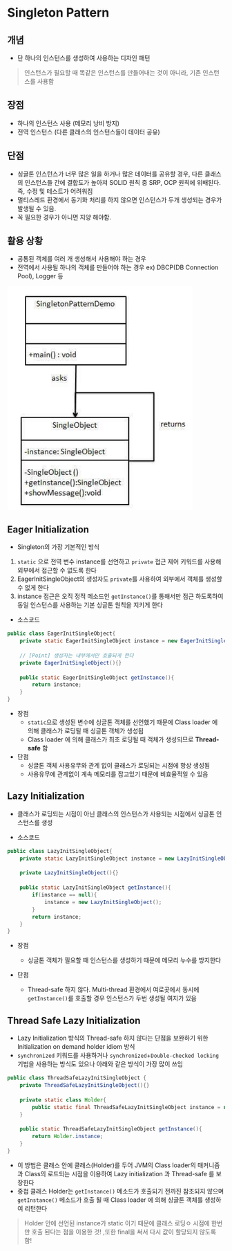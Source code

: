 # Singleton Pattern
## 개념
- 단 하나의 인스턴스를 생성하여 사용하는 디자인 패턴

>인스턴스가 필요할 때 똑같은 인스턴스를 만들어내는 것이 아니라, 기존 인스턴스를 사용함

## 장점
- 하나의 인스턴스 사용 (메모리 낭비 방지)
- 전역 인스턴스 (다른 클래스의 인스턴스들이 데이터 공유)

## 단점
- 싱글톤 인스턴스가 너무 많은 일을 하거나 많은 데이터를 공유할 경우, 다른 클래스의 인스턴스들 간에 결합도가 높아져
SOLID 원칙 중 SRP, OCP 원칙에 위배된다. 즉, 수정 및 테스트가 어려워짐
- 멀티스레드 환경에서 동기화 처리를 하지 않으면 인스턴스가 두개 생성되는 경우가 발생될 수 있음.
- 꼭 필요한 경우가 아니면 지양 해야함.

## 활용 상황
- 공통된 객체를 여러 개 생성해서 사용해야 하는 경우
- 전역에서 사용될 하나의 객체를 만들어야 하는 경우 ex) DBCP(DB Connection Pool), Logger 등


![class_diagram](img/class_diagram.png)


## Eager Initialization
- Singleton의 가장 기본적인 방식
1. `static` 으로 전역 변수 instance를 선언하고 `private` 접근 제어 키워드를 사용해 외부에서 접근할 수 없도록 한다
2. EagerInitSingleObject의 생성자도 `private`를 사용하여 외부에서 객체를 생성할 수 없게 한다
3. instance 접근은 오직 정적 메소드인 `getInstance()`를 통해서만 접근 하도록하여 동일 인스턴스를 사용하는 기본 싱글톤 원칙을 지키게 한다   

- 소스코드
```java
public class EagerInitSingleObject{
    private static EagerInitSingleObject instance = new EagerInitSingleObject();
    
    // [Point] 생성자는 내부에서만 호출되게 한다
    private EagerInitSingleObject(){}
    
    public static EagerInitSingleObject getInstance(){
        return instance;
    }
}
```

- 장점
    - `static`으로 생성된 변수에 싱글톤 객체를 선언했기 때문에 Class loader 에 의해 클래스가 로딩될 때 싱글톤 객체가 생성됨
    - Class loader 에 의해 클래스가 최초 로딩될 때 객체가 생성되므로 **Thread-safe** 함
- 단점
    - 싱글톤 객체 사용유무와 관계 없이 클래스가 로딩되는 시점에 항상 생성됨
    - 사용유무에 관계없이 계속 메모리를 잡고있기 때문에 비효율적일 수 있음
    
## Lazy Initialization
- 클래스가 로딩되는 시점이 아닌 클래스의 인스턴스가 사용되는 시점에서 싱글톤 인스턴스를 생성

- 소스코드
```java
public class LazyInitSingleObject{
    private static LazyInitSingleObject instance = new LazyInitSingleObject();
    
    private LazyInitSingleObject(){}

    public static LazyInitSingleObject getInstance(){
        if(instance == null){
            instance = new LazyInitSingleObject();
        }
        return instance;
    }
}
```

- 장점
    - 싱글톤 객체가 필요할 때 인스턴스를 생성하기 때문에 메모리 누수를 방지한다

- 단점
    - Thread-safe 하지 않다. Multi-thread 환경에서 여로곳에서 동시에 `getInstance()`를 호출할 경우 인스턴스가 두번 생성될 여지가 있음
    
## Thread Safe Lazy Initialization
- Lazy Initialization 방식의 Thread-safe 하지 않다는 단점을 보완하기 위한 Initialization on demand holder idiom 방식
- `synchronized` 키워드를 사용하거나 `synchronized`+`Double-checked locking` 기법을 사용하는 방식도 있으나 아래와 같은 방식이 가장 많이 쓰임

```java
public class ThreadSafeLazyInitSingleObject {
    private ThreadSafeLazyInitSingleObject(){}

    private static class Holder{
        public static final ThreadSafeLazyInitSingleObject instance = new ThreadSafeLazyInitSingleObject();
    }

    public static ThreadSafeLazyInitSingleObject getInstance(){
        return Holder.instance;
    }
}
```

- 이 방법은 클래스 안에 클래스(Holder)를 두어 JVM의 Class loader의 매커니즘과 Class의 로드되는 시점을 이용하여 Lazy initialization 과 Thread-safe 를 보장한다
- 중첩 클래스 Holder는 `getInstance()` 메소드가 호출되기 전까진 참조되지 않으며 `getInstance()` 메소드가 호출 될 때 Class loader 에 의해 싱글톤 객체를 생성하여 리턴한다

> Holder 안에 선언된 instance가 static 이기 때문에 클래스 로딩ㅇ 시점에 한번만 호출 된다는 점을 이용한 것! ,또한 final을 써서 다시 값이 할당되지 않도록 함! 